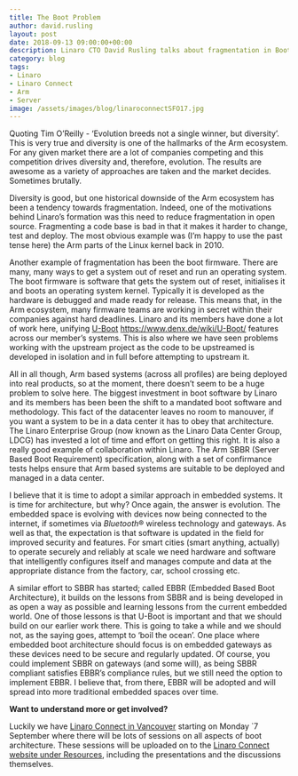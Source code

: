 ```yaml
---
title: The Boot Problem
author: david.rusling
layout: post
date: 2018-09-13 09:00:00+00:00
description: Linaro CTO David Rusling talks about fragmentation in Boot Architecture.
category: blog
tags:
- Linaro
- Linaro Connect
- Arm
- Server
image: /assets/images/blog/linaroconnectSFO17.jpg
---
```


Quoting Tim O’Reilly - ‘Evolution breeds not a single winner, but diversity’. This is very true and diversity is one of the hallmarks of the Arm ecosystem. For any given market there are a lot of companies competing and this competition drives diversity and, therefore, evolution. The results are awesome as a variety of approaches are taken and the market decides. Sometimes brutally.

Diversity is good, but one historical downside of the Arm ecosystem has been a tendency towards fragmentation. Indeed, one of the motivations behind Linaro’s formation was this need to reduce fragmentation in open source. Fragmenting a code base is bad in that it makes it harder to change, test and deploy. The most obvious example was (I’m happy to use the past tense here) the Arm parts of the Linux kernel back in 2010.

Another example of fragmentation has been the boot firmware. There are many, many ways to get a system out of reset and run an operating system. The boot firmware is software that gets the system out of reset, initialises it and boots an operating system kernel. Typically it is developed as the hardware is debugged and made ready for release. This means that, in the Arm ecosystem, many firmware teams are working in secret within their companies against hard deadlines. Linaro and its members have done a lot of work here, unifying [U-Boot]() https://www.denx.de/wiki/U-Boot/ features across our member’s systems. This is also where we have seen problems working with the upstream project as the code to be upstreamed is developed in isolation and in full before attempting to upstream it.

All in all though, Arm based systems (across all profiles) are being deployed into real products, so at the moment, there doesn’t seem to be a huge problem to solve here. The biggest investment in boot software by Linaro and its members has been been the shift to a mandated boot software and methodology. This fact of the datacenter leaves no room to manouver, if you want a system to be in a data center it has to obey that architecture. The Linaro Enterprise Group (now known as the Linaro Data Center Group, LDCG) has invested a lot of time and effort on getting this right. It is also a really good example of collaboration within Linaro. The Arm SBBR (Server Based Boot Requirement) specification, along with a set of confirmance tests helps ensure that Arm based systems are suitable to be deployed and managed in a data center.

I believe that it is time to adopt a similar approach in embedded systems. It is time for architecture, but why? Once again, the answer is evolution. The embedded space is evolving with devices now being connected to the internet, if sometimes via *Bluetooth*® wireless technology and gateways. As well as that, the expectation is that software is updated in the field for improved security and features. For smart cities (smart anything, actually) to operate securely and reliably at scale we need hardware and software that intelligently configures itself and manages compute and data at the appropriate distance from the factory, car, school crossing etc.

A similar effort to SBBR has started; called EBBR (Embedded Based Boot Architecture), it builds on the lessons from SBBR and is being developed in as open a way as possible and learning lessons from the current embedded world. One of those lessons is that U-Boot is important and that we should build on our earlier work there. This is going to take a while and we should not, as the saying goes, attempt to ‘boil the ocean’. One place where embedded boot architecture should focus is on embedded gateways as these devices need to be secure and regularly updated. Of course, you could implement SBBR on gateways (and some will), as being SBBR compliant satisfies EBBR’s compliance rules, but we still need the option to implement EBBR. I believe that, from there, EBBR will be adopted and will spread into more traditional embedded spaces over time.

**Want to understand more or get involved?**

Luckily we have [Linaro Connect in Vancouver](https://connect.linaro.org/) starting on Monday `7 September where there will be lots of sessions on all aspects of boot architecture. These sessions will be uploaded on to the [Linaro Connect website under Resources](https://connect.linaro.org/resources/yvr18/), including the presentations and the discussions themselves.